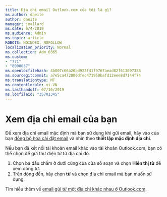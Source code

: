 ```yaml
---
title: Địa chỉ email Outlook.com của tôi là gì?
ms.author: daeite
author: daeite
manager: joallard
ms.date: 6/4/2019
ms.audience: Admin
ms.topic: article
ROBOTS: NOINDEX, NOFOLLOW
localization_priority: Normal
ms.collection: Adm_O365
ms.custom:
- "771"
- "8000037"
ms.openlocfilehash: 4b007c66a20bd923f41f9767aead82f613097358
ms.sourcegitcommit: a7e5ca472000dfec471950bafd12eee8d7144f74
ms.translationtype: MT
ms.contentlocale: vi-VN
ms.lasthandoff: 07/16/2019
ms.locfileid: "35701345"
---
```

# <a name="see-your-own-email-address"></a>Xem địa chỉ email của bạn

Để xem địa chỉ email mặc định mà bạn sử dụng khi gửi email, hãy vào của bạn [đồng bộ hóa cài đặt email](https://outlook.live.com/mail/options/mail/accounts) và nhìn theo **thiết lập mặc định địa chỉ**.

Nếu bạn đã kết nối tài khoản email khác vào tài khoản Outlook.com, bạn có thể chọn để gửi thư điện tử từ địa chỉ đó.

1. Chọn ba dấu chấm ở dưới cùng của cửa sổ soạn và chọn **Hiển thị từ** để xem dòng từ.
2. Trên dòng đến, hãy chọn **từ** và chọn địa chỉ email mà bạn muốn sử dụng.

Tìm hiểu thêm về [email gửi từ một địa chỉ khác nhau ở Outlook.com](https://support.office.com/article/ccba89cb-141c-4a36-8c56-6d16a8556d2e?wt.mc_id=Office_Outlook_com_Alchemy).